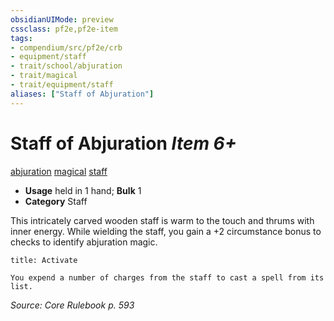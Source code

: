 ```yaml
---
obsidianUIMode: preview
cssclass: pf2e,pf2e-item
tags:
- compendium/src/pf2e/crb
- equipment/staff
- trait/school/abjuration
- trait/magical
- trait/equipment/staff
aliases: ["Staff of Abjuration"]
---
```

# Staff of Abjuration *Item 6+*  
[abjuration](abjuration.md)  [magical](magical.md)  [staff](rules/traits/staff.md)  

- **Usage** held in 1 hand; **Bulk** 1
- **Category** Staff

This intricately carved wooden staff is warm to the touch and thrums with inner energy. While wielding the staff, you gain a +2 circumstance bonus to checks to identify abjuration magic.

```ad-embed-ability
title: Activate

You expend a number of charges from the staff to cast a spell from its list.
```

*Source: Core Rulebook p. 593*